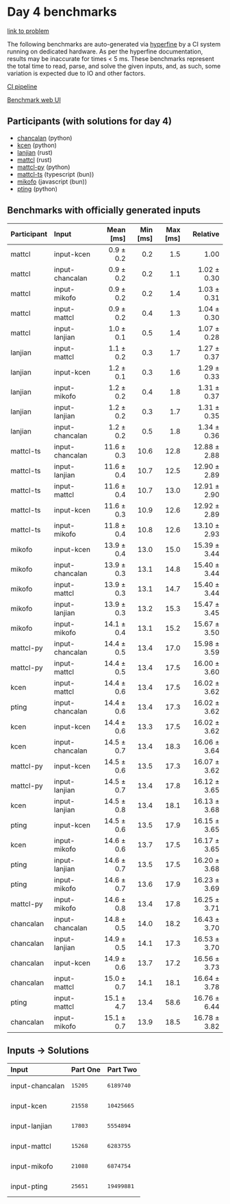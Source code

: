 # Day 4 benchmarks

[link to problem](https://adventofcode.com/2023/day/4)

The following benchmarks are auto-generated via
[hyperfine](https://github.com/sharkdp/hyperfine) by a CI system running on
dedicated hardware. As per the hyperfine documentation, results may be
inaccurate for times < 5 ms. These benchmarks represent the total time to read,
parse, and solve the given inputs, and, as such, some variation is expected due
to IO and other factors.

[CI pipeline](http://ci.papercode.net:8080/teams/main/pipelines/aoc2023)

[Benchmark web UI](https://aoc.ancalagon.black)


## Participants (with solutions for day 4)

- [chancalan](https://github.com/chancalan/aoc2023) (python)
- [kcen](https://github.com/kcen/aoc2023) (python)
- [lanjian](https://github.com/lanjian/aoc-2023) (rust)
- [mattcl](https://github.com/mattcl/aoc2023) (rust)
- [mattcl-py](https://github.com/mattcl/aoc2023-py) (python)
- [mattcl-ts](https://github.com/mattcl/aoc2023-js) (typescript (bun))
- [mikofo](https://github.com/mikofo/advent-of-code-2023) (javascript (bun))
- [pting](https://github.com/pting/aoc2023) (python)


## Benchmarks with officially generated inputs

| Participant | Input | Mean [ms] | Min [ms] | Max [ms] | Relative |
|:---|:---|---:|---:|---:|---:|
| mattcl | input-kcen | 0.9 ± 0.2 | 0.2 | 1.5 | 1.00 |
| mattcl | input-chancalan | 0.9 ± 0.2 | 0.2 | 1.1 | 1.02 ± 0.30 |
| mattcl | input-mikofo | 0.9 ± 0.2 | 0.2 | 1.4 | 1.03 ± 0.31 |
| mattcl | input-mattcl | 0.9 ± 0.2 | 0.4 | 1.3 | 1.04 ± 0.30 |
| mattcl | input-lanjian | 1.0 ± 0.1 | 0.5 | 1.4 | 1.07 ± 0.28 |
| lanjian | input-mattcl | 1.1 ± 0.2 | 0.3 | 1.7 | 1.27 ± 0.37 |
| lanjian | input-kcen | 1.2 ± 0.1 | 0.3 | 1.6 | 1.29 ± 0.33 |
| lanjian | input-mikofo | 1.2 ± 0.2 | 0.4 | 1.8 | 1.31 ± 0.37 |
| lanjian | input-lanjian | 1.2 ± 0.2 | 0.3 | 1.7 | 1.31 ± 0.35 |
| lanjian | input-chancalan | 1.2 ± 0.2 | 0.5 | 1.8 | 1.34 ± 0.36 |
| mattcl-ts | input-chancalan | 11.6 ± 0.3 | 10.6 | 12.8 | 12.88 ± 2.88 |
| mattcl-ts | input-lanjian | 11.6 ± 0.4 | 10.7 | 12.5 | 12.90 ± 2.89 |
| mattcl-ts | input-mattcl | 11.6 ± 0.4 | 10.7 | 13.0 | 12.91 ± 2.90 |
| mattcl-ts | input-kcen | 11.6 ± 0.3 | 10.9 | 12.6 | 12.92 ± 2.89 |
| mattcl-ts | input-mikofo | 11.8 ± 0.4 | 10.8 | 12.6 | 13.10 ± 2.93 |
| mikofo | input-kcen | 13.9 ± 0.4 | 13.0 | 15.0 | 15.39 ± 3.44 |
| mikofo | input-chancalan | 13.9 ± 0.3 | 13.1 | 14.8 | 15.40 ± 3.44 |
| mikofo | input-mattcl | 13.9 ± 0.3 | 13.1 | 14.7 | 15.40 ± 3.44 |
| mikofo | input-lanjian | 13.9 ± 0.3 | 13.2 | 15.3 | 15.47 ± 3.45 |
| mikofo | input-mikofo | 14.1 ± 0.4 | 13.1 | 15.2 | 15.67 ± 3.50 |
| mattcl-py | input-chancalan | 14.4 ± 0.5 | 13.4 | 17.0 | 15.98 ± 3.59 |
| mattcl-py | input-mattcl | 14.4 ± 0.5 | 13.4 | 17.5 | 16.00 ± 3.60 |
| kcen | input-mattcl | 14.4 ± 0.6 | 13.4 | 17.5 | 16.02 ± 3.62 |
| pting | input-chancalan | 14.4 ± 0.6 | 13.4 | 17.3 | 16.02 ± 3.62 |
| kcen | input-kcen | 14.4 ± 0.6 | 13.3 | 17.5 | 16.02 ± 3.62 |
| kcen | input-chancalan | 14.5 ± 0.7 | 13.4 | 18.3 | 16.06 ± 3.64 |
| mattcl-py | input-kcen | 14.5 ± 0.6 | 13.5 | 17.3 | 16.07 ± 3.62 |
| mattcl-py | input-lanjian | 14.5 ± 0.7 | 13.4 | 17.8 | 16.12 ± 3.65 |
| kcen | input-lanjian | 14.5 ± 0.8 | 13.4 | 18.1 | 16.13 ± 3.68 |
| pting | input-kcen | 14.5 ± 0.6 | 13.5 | 17.9 | 16.15 ± 3.65 |
| kcen | input-mikofo | 14.6 ± 0.6 | 13.7 | 17.5 | 16.17 ± 3.65 |
| pting | input-lanjian | 14.6 ± 0.7 | 13.5 | 17.5 | 16.20 ± 3.68 |
| pting | input-mikofo | 14.6 ± 0.7 | 13.6 | 17.9 | 16.23 ± 3.69 |
| mattcl-py | input-mikofo | 14.6 ± 0.8 | 13.4 | 17.8 | 16.25 ± 3.71 |
| chancalan | input-chancalan | 14.8 ± 0.5 | 14.0 | 18.2 | 16.43 ± 3.70 |
| chancalan | input-lanjian | 14.9 ± 0.5 | 14.1 | 17.3 | 16.53 ± 3.70 |
| chancalan | input-kcen | 14.9 ± 0.6 | 13.7 | 17.2 | 16.56 ± 3.73 |
| chancalan | input-mattcl | 15.0 ± 0.7 | 14.1 | 18.1 | 16.64 ± 3.78 |
| pting | input-mattcl | 15.1 ± 4.7 | 13.4 | 58.6 | 16.76 ± 6.44 |
| chancalan | input-mikofo | 15.1 ± 0.7 | 13.9 | 18.5 | 16.78 ± 3.82 |


## Inputs -> Solutions

| Input | Part One | Part Two |
|:---|:---|:---|
|input-chancalan|<pre>15205</pre>|<pre>6189740</pre>|
|input-kcen|<pre>21558</pre>|<pre>10425665</pre>|
|input-lanjian|<pre>17803</pre>|<pre>5554894</pre>|
|input-mattcl|<pre>15268</pre>|<pre>6283755</pre>|
|input-mikofo|<pre>21088</pre>|<pre>6874754</pre>|
|input-pting|<pre>25651</pre>|<pre>19499881</pre>|